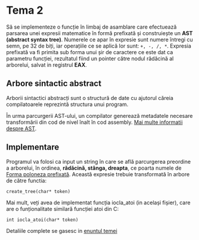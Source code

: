 # Tema 2

Să se implementeze o funcție în limbaj de asamblare care efectuează parsarea unei expresii matematice în formă prefixată și construiește un **AST (abstract syntax tree)**. Numerele ce apar în expresie sunt numere întregi cu semn, pe 32 de biți, iar operațiile ce se aplică lor sunt: ```+, -, /, *```. Expresia prefixată va fi primita sub forma unui șir de caractere ce este dat ca parametru funcției, rezultatul fiind un pointer către nodul rădăcină al arborelui, salvat in registrul **EAX**.

## Arbore sintactic abstract

Arborii sintactici abstracți sunt o structură de date cu ajutorul căreia compilatoarele reprezintă structura unui program.

În urma parcurgerii AST-ului, un compilator generează metadatele necesare transformării din cod de nivel înalt în cod assembly. [Mai multe informatii despre AST](https://en.wikipedia.org/wiki/Abstract_syntax_tree).

## Implementare

Programul va folosi ca input un string în care se află parcurgerea preordine a arborelui, în ordinea, **rădăcină, stânga, dreapta**, ce poarta numele de [Forma poloneza prefixată](https://en.wikipedia.org/wiki/Polish_notation). Această expresie trebuie transformată în arbore de către functia: 

```
create_tree(char* token)
```

Mai mult, veți avea de implementat funcția iocla_atoi (in același fișier), care are o funționalitate similară funcției atoi din C:

```
int iocla_atoi(char* token)
```

Detaliile complete se gasesc in [enuntul temei](https://github.com/btudorache/IOCLA/blob/master/tema3/Enunt_IOCLA_Tema3.pdf)